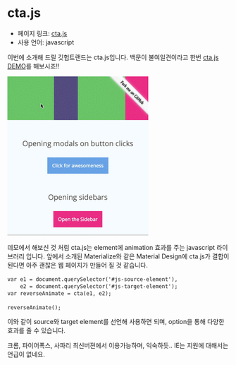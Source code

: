 # cta.js

- 페이지 링크: [cta.js](https://github.com/chinchang/cta.js)
- 사용 언어: javascript

이번에 소개해 드릴 깃헙트랜드는 cta.js입니다. 
백문이 불여일견이라고 한번 [cta.js DEMO](http://kushagragour.in/lab/ctajs/)를 해보시죠!!

![이미지](../img/013-20.gif)

데모에서 해보신 것 처럼 cta.js는 element에 animation 효과를 주는 javascript 라이브러리 입니다.
앞에서 소개된 Materialize와 같은 Material Design에 cta.js가 결합이 된다면 아주 괜찮은 웹 페이지가 만들어 질 것 같습니다.


```
var e1 = document.querySelector('#js-source-element'),
    e2 = document.querySelector('#js-target-element');
var reverseAnimate = cta(e1, e2);

reverseAnimate();

```
이와 같이 source와 target element를 선언해 사용하면 되며, option을 통해 다양한 효과를 줄 수 있습니다.

크롬, 파이어폭스, 사파리 최신버젼에서 이용가능하며, 익숙하듯.. IE는 지원에 대해서는 언급이 없네요.